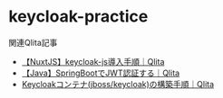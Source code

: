 # keycloak-practice
関連Qlita記事<br>
- [【NuxtJS】keycloak-js導入手順｜Qlita](https://qiita.com/crml1206/items/b28840316cb52ba8cbc7)
- [【Java】SpringBootでJWT認証する｜Qlita](https://qiita.com/crml1206/items/4df2f2bcdb535f9e2eba)
- [Keycloakコンテナ(jboss/keycloak)の構築手順｜Qlita](https://qiita.com/crml1206/items/07d029e9fae488af08e2)
